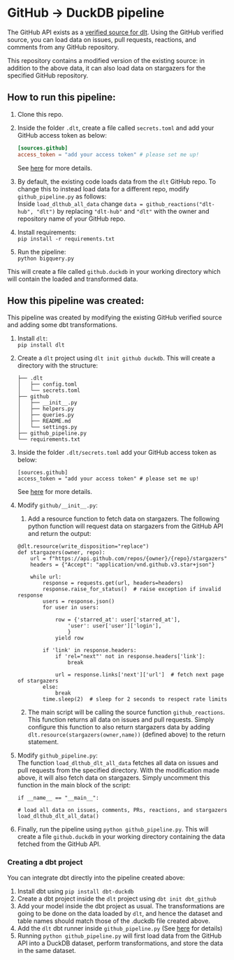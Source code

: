 # GitHub -> DuckDB pipeline    

The GitHub API exists as a [verified source for dlt](https://dlthub.com/docs/dlt-ecosystem/verified-sources/github). Using the GitHub verified source, you can load data on issues, pull requests, reactions, and comments from any GitHub repository. 
  
This repository contains a modified version of the existing source: in addition to the above data, it can also load data on stargazers for the specified GitHub repository.

## How to run this pipeline:  
  
1. Clone this repo.  
2. Inside the folder `.dlt`, create a file called `secrets.toml` and add your GitHub access token as below:  
    ```toml
    [sources.github]
    access_token = "add your access token" # please set me up!
    ```
    See [here](https://dlthub.com/docs/dlt-ecosystem/verified-sources/github#setup-guide) for more details.  
3. By default, the existing code loads data from the `dlt` GitHub repo. To change this to instead load data for a different repo, modify `github_pipeline.py` as follows:  
    Inside `load_dlthub_all_data` change `data = github_reactions("dlt-hub", "dlt")` by replacing `"dlt-hub"` and `"dlt"` with the owner and repository name of your GitHub repo.

4. Install requirements:  
```pip install -r requirements.txt```
5. Run the pipeline:  
```python bigquery.py```  
  
This will create a file called `github.duckdb` in your working directory which will contain the loaded and transformed data.

## How this pipeline was created:

This pipeline was created by modifying the existing GitHub verified source and adding some dbt transformations.  

1. Install `dlt`:  
    ```pip install dlt```  
2. Create a `dlt` project using `dlt init github duckdb`. This will create a directory with the structure: 
    ```
    ├── .dlt
    │   ├── config.toml
    │   └── secrets.toml
    ├── github
    │   ├── __init__.py
    │   ├── helpers.py
    │   ├── queries.py
    │   ├── README.md
    │   └── settings.py
    ├── github_pipeline.py
    └── requirements.txt
    ```  
3. Inside the folder `.dlt/secrets.toml` add your GitHub access token as below:  
    ```
    [sources.github]
    access_token = "add your access token" # please set me up!
    ```
    See [here](https://dlthub.com/docs/dlt-ecosystem/verified-sources/github#setup-guide) for more details.  
4. Modify `github/__init__.py`:  
    1. Add a resource function to fetch data on stargazers. The following python function will request data on stargazers from the GitHub API and return the output:  
    ```
    @dlt.resource(write_disposition="replace")
    def stargazers(owner, repo):
        url = f"https://api.github.com/repos/{owner}/{repo}/stargazers"
        headers = {"Accept": "application/vnd.github.v3.star+json"}

        while url:
            response = requests.get(url, headers=headers)
            response.raise_for_status()  # raise exception if invalid response
            users = response.json()
            for user in users:

                row = {'starred_at': user['starred_at'],
                    'user': user['user']['login'],
                    }
                yield row

            if 'link' in response.headers:
                if 'rel="next"' not in response.headers['link']:
                    break

                url = response.links['next']['url']  # fetch next page of stargazers
            else:
                break
            time.sleep(2)  # sleep for 2 seconds to respect rate limits
    ```
    2. The main script will be calling the source function `github_reactions`. This function returns all data on issues and pull requests. Simply configure this function to also return stargazers data by adding `dlt.resource(stargazers(owner,name))` (defined above) to the return statement.  
5. Modify `github_pipeline.py`:  
    The function `load_dlthub_dlt_all_data` fetches all data on issues and pull requests from the specified directory. With the modification made above, it will also fetch data on stargazers. Simply uncomment this function in the main block of the script:  
    ```
    if __name__ == "__main__":

    # load all data on issues, comments, PRs, reactions, and stargazers
    load_dlthub_dlt_all_data()
    ```

6. Finally, run the pipeline using `python github_pipeline.py`. This will create a file `github.duckdb` in your working directory containing the data fetched from the GitHub API.

### Creating a dbt project  
  
You can integrate dbt directly into the pipeline created above:  
  
1. Install dbt using `pip install dbt-duckdb`  
2. Create a dbt project inside the `dlt` project using `dbt init dbt_github`  
3. Add your model inside the dbt project as usual. The transformations are going to be done on the data loaded by `dlt`, and hence the dataset and table names should match those of the .duckdb file created above.  
4. Add the `dlt` dbt runner inside `github_pipeline.py` (See [here](https://dlthub.com/docs/dlt-ecosystem/transformations/dbt#how-to-use-the-dbt-runner) for details)  
5. Running `python github_pipeline.py` will first load data from the GitHub API into a DuckDB dataset, perform transformations, and store the data in the same dataset.